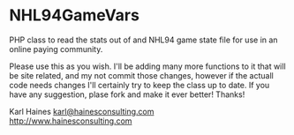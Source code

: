 NHL94GameVars
=============

PHP class to read the stats out of and NHL94 game state file for use in an online paying community.


Please use this as you wish. I'll be adding many more functions to it that will be site related, and my not commit those changes, however if the actuall code needs changes I'll certainly try to keep the class up to date. If you have any suggestion, plase fork and make it ever better! Thanks!

Karl Haines <karl@hainesconsulting.com> <br/>
http://www.hainesconsulting.com

